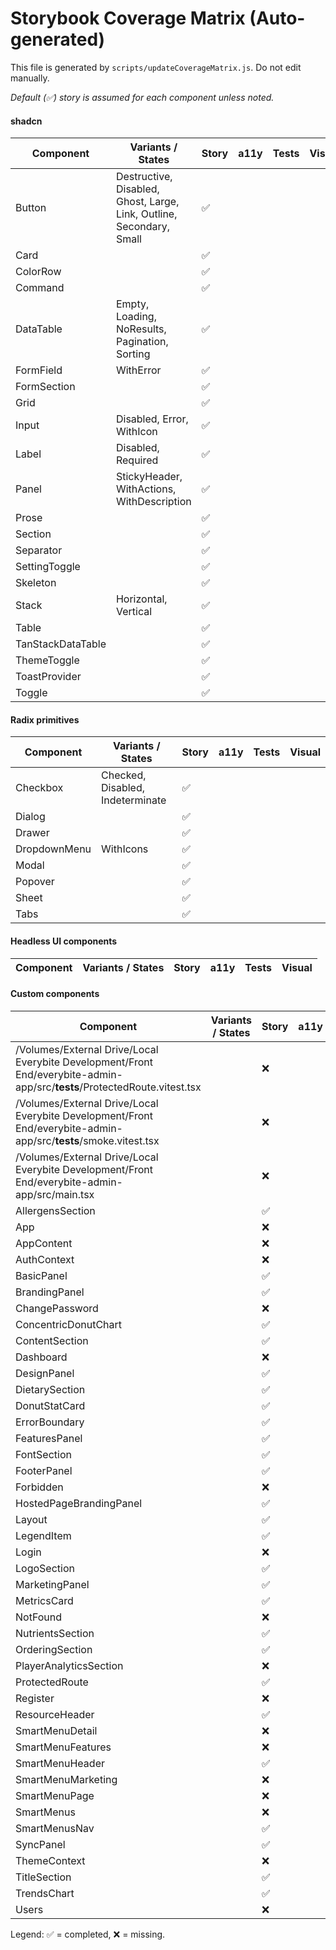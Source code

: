 # Storybook Coverage Matrix (Auto-generated)

This file is generated by `scripts/updateCoverageMatrix.js`. Do not edit manually.

_Default (✅) story is assumed for each component unless noted._

#### shadcn

| Component | Variants / States | Story | a11y | Tests | Visual |
|-----------|------------------|-------|------|-------|--------|
| Button | Destructive, Disabled, Ghost, Large, Link, Outline, Secondary, Small | ✅ |  |  |  |
| Card |  | ✅ |  |  |  |
| ColorRow |  | ✅ |  |  |  |
| Command |  | ✅ |  |  |  |
| DataTable | Empty, Loading, NoResults, Pagination, Sorting | ✅ |  |  |  |
| FormField | WithError | ✅ |  |  |  |
| FormSection |  | ✅ |  |  |  |
| Grid |  | ✅ |  |  |  |
| Input | Disabled, Error, WithIcon | ✅ |  |  |  |
| Label | Disabled, Required | ✅ |  |  |  |
| Panel | StickyHeader, WithActions, WithDescription | ✅ |  |  |  |
| Prose |  | ✅ |  |  |  |
| Section |  | ✅ |  |  |  |
| Separator |  | ✅ |  |  |  |
| SettingToggle |  | ✅ |  |  |  |
| Skeleton |  | ✅ |  |  |  |
| Stack | Horizontal, Vertical | ✅ |  |  |  |
| Table |  | ✅ |  |  |  |
| TanStackDataTable |  | ✅ |  |  |  |
| ThemeToggle |  | ✅ |  |  |  |
| ToastProvider |  | ✅ |  |  |  |
| Toggle |  | ✅ |  |  |  |

#### Radix primitives

| Component | Variants / States | Story | a11y | Tests | Visual |
|-----------|------------------|-------|------|-------|--------|
| Checkbox | Checked, Disabled, Indeterminate | ✅ |  |  |  |
| Dialog |  | ✅ |  |  |  |
| Drawer |  | ✅ |  |  |  |
| DropdownMenu | WithIcons | ✅ |  |  |  |
| Modal |  | ✅ |  |  |  |
| Popover |  | ✅ |  |  |  |
| Sheet |  | ✅ |  |  |  |
| Tabs |  | ✅ |  |  |  |

#### Headless UI components

| Component | Variants / States | Story | a11y | Tests | Visual |
|-----------|------------------|-------|------|-------|--------|

#### Custom components

| Component | Variants / States | Story | a11y | Tests | Visual |
|-----------|------------------|-------|------|-------|--------|
| /Volumes/External Drive/Local Everybite Development/Front End/everybite-admin-app/src/__tests__/ProtectedRoute.vitest.tsx |  | ❌ |  |  |  |
| /Volumes/External Drive/Local Everybite Development/Front End/everybite-admin-app/src/__tests__/smoke.vitest.tsx |  | ❌ |  |  |  |
| /Volumes/External Drive/Local Everybite Development/Front End/everybite-admin-app/src/main.tsx |  | ❌ |  |  |  |
| AllergensSection |  | ✅ |  |  |  |
| App |  | ❌ |  |  |  |
| AppContent |  | ❌ |  |  |  |
| AuthContext |  | ❌ |  |  |  |
| BasicPanel |  | ✅ |  |  |  |
| BrandingPanel |  | ✅ |  |  |  |
| ChangePassword |  | ❌ |  |  |  |
| ConcentricDonutChart |  | ✅ |  |  |  |
| ContentSection |  | ✅ |  |  |  |
| Dashboard |  | ❌ |  |  |  |
| DesignPanel |  | ✅ |  |  |  |
| DietarySection |  | ✅ |  |  |  |
| DonutStatCard |  | ✅ |  |  |  |
| ErrorBoundary |  | ✅ |  |  |  |
| FeaturesPanel |  | ✅ |  |  |  |
| FontSection |  | ✅ |  |  |  |
| FooterPanel |  | ✅ |  |  |  |
| Forbidden |  | ❌ |  |  |  |
| HostedPageBrandingPanel |  | ✅ |  |  |  |
| Layout |  | ✅ |  |  |  |
| LegendItem |  | ✅ |  |  |  |
| Login |  | ❌ |  |  |  |
| LogoSection |  | ✅ |  |  |  |
| MarketingPanel |  | ✅ |  |  |  |
| MetricsCard |  | ✅ |  |  |  |
| NotFound |  | ❌ |  |  |  |
| NutrientsSection |  | ✅ |  |  |  |
| OrderingSection |  | ✅ |  |  |  |
| PlayerAnalyticsSection |  | ❌ |  |  |  |
| ProtectedRoute |  | ✅ |  |  |  |
| Register |  | ❌ |  |  |  |
| ResourceHeader |  | ✅ |  |  |  |
| SmartMenuDetail |  | ❌ |  |  |  |
| SmartMenuFeatures |  | ❌ |  |  |  |
| SmartMenuHeader |  | ✅ |  |  |  |
| SmartMenuMarketing |  | ❌ |  |  |  |
| SmartMenuPage |  | ❌ |  |  |  |
| SmartMenus |  | ❌ |  |  |  |
| SmartMenusNav |  | ✅ |  |  |  |
| SyncPanel |  | ✅ |  |  |  |
| ThemeContext |  | ❌ |  |  |  |
| TitleSection |  | ✅ |  |  |  |
| TrendsChart |  | ✅ |  |  |  |
| Users |  | ❌ |  |  |  |

Legend: ✅ = completed, ❌ = missing.
